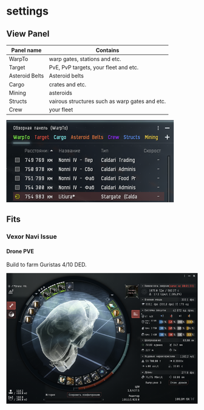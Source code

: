 # settings

## View Panel

| Panel name     | Contains                                       |
| -------------- | ---------------------------------------------- |
| WarpTo         | warp gates, stations and etc.                  |
| Target         | PvE, PvP targets, your fleet and etc.          |
| Asteroid Belts | Asteroid belts                                 |
| Cargo          | crates and etc.                                |
| Mining         | asteroids                                      |
| Structs        | vairous structures such as warp gates and etc. |
| Crew           | your fleet                                     |

![view panel](./.assets/settings/view-panel.png)

## Fits

### Vexor Navi Issue

#### Drone PVE

Build to farm Guristas 4/10 DED.

![Vexor navi Issue | Drone PVE](./.assets/fits/vexor-navi-issue/drone-pve.png)
